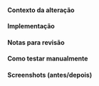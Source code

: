 #### Contexto da alteração

#### Implementação

#### Notas para revisão

#### Como testar manualmente

#### Screenshots (antes/depois)
